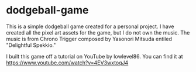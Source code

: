 # dodgeball-game

This is a simple dodgeball game created for a personal project. I have created all the pixel art assets for the game, but I do not own the music. The music is from Chrono Trigger composed by Yasonori Mitsuda entiled "Delightful Spekkio."

I built this game off a tutorial on YouTube by lowlevel86. You can find it at https://www.youtube.com/watch?v=4EV3wxtoqJ4

